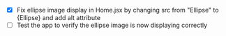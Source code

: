 - [x] Fix ellipse image display in Home.jsx by changing src from "Ellipse" to {Ellipse} and add alt attribute
- [ ] Test the app to verify the ellipse image is now displaying correctly
